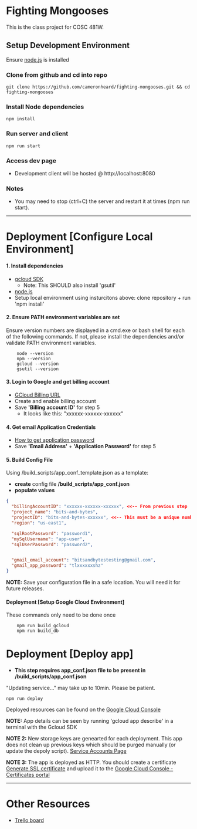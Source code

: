 # Fighting Mongooses

This is the class project for COSC 481W.

## Setup Development Environment

Ensure [node.js](https://nodejs.org/en/) is installed

### Clone from github and cd into repo
```
git clone https://github.com/cameronheard/fighting-mongooses.git && cd fighting-mongooses
```
### Install Node dependencies
```
npm install
```

### Run server and client
```
npm run start
```

### Access dev page
- Development client will be hosted @ http://localhost:8080

### Notes
- You may need to stop (ctrl+C) the server and restart it at times (npm run start).

---

# Deployment [Configure Local Environment]

#### 1. Install dependencies
- [gcloud SDK](https://cloud.google.com/sdk/install)
  - Note: This SHOULD also install 'gsutil'
- [node.js](https://nodejs.org/en/)
- Setup local environment using insturcitons above: clone repository + run 'npm install'

#### 2. Ensure PATH environment variables are set
Ensure version numbers are displayed in a cmd.exe or bash shell for each of the following commands. If not, please install the dependencies and/or validate PATH environment variables.
```
    node --version
    npm --version
    gcloud --version 
    gsutil --version
```

#### 3. Login to Google and get billing account
- [GCloud Billing URL](https://console.cloud.google.com/billing)
- Create and enable billing account
- Save **'Billing account ID'** for step 5
    - It looks like this: "xxxxxx-xxxxxx-xxxxxx"

#### 4. Get email Application Credentials
- [How to get application password](https://support.google.com/accounts/answer/185833)
- Save **'Email Address'** + **'Application Password'** for step 5

#### 5. Build Config File
Using /build_scripts/app_conf_template.json as a template:
- **create** config file **/build_scripts/app_conf.json**
- **populate values**

``` json
{
  "billingAccountID": "xxxxxx-xxxxxx-xxxxxx", <<-- From previous step
  "project_name": "bits-and-bytes",
  "projectID": "bits-and-bytes-xxxxxx", <<-- This must be a unique number.
  "region": "us-east1",

  "sqlRootPassword": "password1",
  "mySqlUsername": "app-user",
  "sqlUserPassword": "password2",


  "gmail_email_account": "bitsandbytestesting@gmail.com",
  "gmail_app_password": "tlxxxxxxshz"
}
```
**NOTE:** Save your configuration file in a safe location. You will need it for future releases.

#### Deployment [Setup Google Cloud Environment]
These commands only need to be done once
```
    npm run build_gcloud
    npm run build_db
```


# Deployment [Deploy app]
- **This step requires app_conf.json file to be present in /build_scripts/app_conf.json**

"Updating service..." may take up to 10min. Please be patient.
```
npm run deploy
```
Deployed resources can be found on the [Google Cloud Console](https://console.cloud.google.com/)

**NOTE:** App details can be seen by running 'gcloud app describe' in a terminal with the Gcloud SDK

**NOTE 2:** New storage keys are genearted for each deployment. This app does not clean up previous keys which should be purged manually (or update the depoly script). [Service Accounts Page](https://console.cloud.google.com/iam-admin/serviceaccounts)

**NOTE 3:** The app is deployed as HTTP. You should create a certificate [Generate SSL certificate](https://www.ibm.com/support/knowledgecenter/en/SSMNED_5.0.0/com.ibm.apic.cmc.doc/task_apionprem_gernerate_self_signed_openSSL.html) and upload it to the [Google Cloud Console - Certificates portal](https://console.cloud.google.com/appengine/settings/certificates)

---
# Other Resources
  - [Trello board](https://trello.com/b/ljpEvrvB/fightingmongooses-bitsandbytes)






